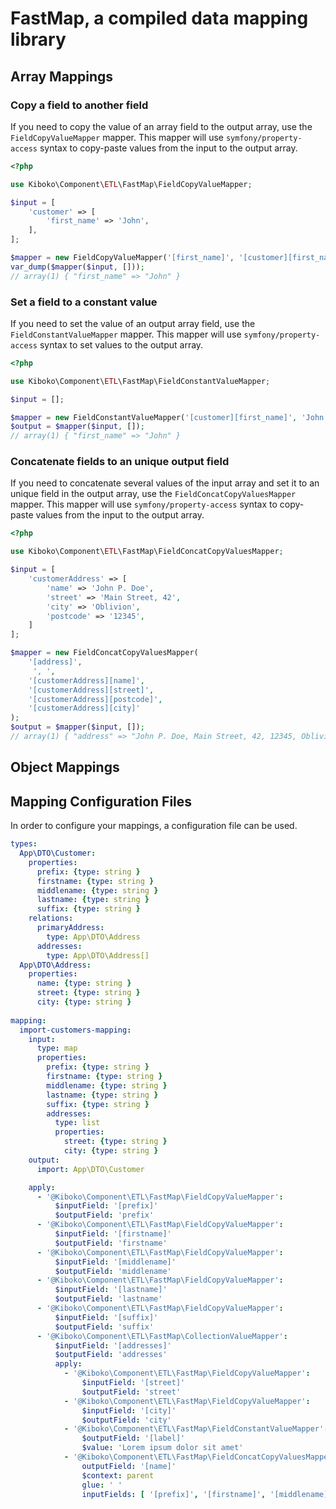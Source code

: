 FastMap, a compiled data mapping library
===

Array Mappings
---

### Copy a field to another field

If you need to copy the value of an array field to the output array, use the `FieldCopyValueMapper` mapper.
This mapper will use `symfony/property-access` syntax to copy-paste values from the input to the output array.

```php
<?php

use Kiboko\Component\ETL\FastMap\FieldCopyValueMapper;

$input = [
    'customer' => [
        'first_name' => 'John',
    ], 
];

$mapper = new FieldCopyValueMapper('[first_name]', '[customer][first_name]');
var_dump($mapper($input, []));
// array(1) { "first_name" => "John" }
```

### Set a field to a constant value

If you need to set the value of an output array field, use the `FieldConstantValueMapper` mapper.
This mapper will use `symfony/property-access` syntax to set values to the output array.

```php
<?php

use Kiboko\Component\ETL\FastMap\FieldConstantValueMapper;

$input = [];

$mapper = new FieldConstantValueMapper('[customer][first_name]', 'John Doe');
$output = $mapper($input, []);
// array(1) { "first_name" => "John" }
```

### Concatenate fields to an unique output field

If you need to concatenate several values of the input array and set it to an unique field in the output array, use the `FieldConcatCopyValuesMapper` mapper.
This mapper will use `symfony/property-access` syntax to copy-paste values from the input to the output array.

```php
<?php

use Kiboko\Component\ETL\FastMap\FieldConcatCopyValuesMapper;

$input = [
    'customerAddress' => [
        'name' => 'John P. Doe',
        'street' => 'Main Street, 42',
        'city' => 'Oblivion',
        'postcode' => '12345',
    ]   
];

$mapper = new FieldConcatCopyValuesMapper(
    '[address]',
     ', ',
    '[customerAddress][name]',
    '[customerAddress][street]',
    '[customerAddress][postcode]',
    '[customerAddress][city]'
);
$output = $mapper($input, []);
// array(1) { "address" => "John P. Doe, Main Street, 42, 12345, Oblivion" }
```

Object Mappings
---

Mapping Configuration Files
---

In order to configure your mappings, a configuration file can be used.

```yaml
types:
  App\DTO\Customer:
    properties:
      prefix: {type: string }
      firstname: {type: string }
      middlename: {type: string }
      lastname: {type: string }
      suffix: {type: string }
    relations:
      primaryAddress:
        type: App\DTO\Address
      addresses:
        type: App\DTO\Address[]
  App\DTO\Address:
    properties:
      name: {type: string }
      street: {type: string }
      city: {type: string }  
      
mapping:
  import-customers-mapping:
    input:
      type: map
      properties:
        prefix: {type: string }
        firstname: {type: string }
        middlename: {type: string }
        lastname: {type: string }
        suffix: {type: string }
        addresses:
          type: list
          properties:
            street: {type: string }
            city: {type: string }  
    output:
      import: App\DTO\Customer

    apply:
      - '@Kiboko\Component\ETL\FastMap\FieldCopyValueMapper': 
          $inputField: '[prefix]'
          $outputField: 'prefix'
      - '@Kiboko\Component\ETL\FastMap\FieldCopyValueMapper': 
          $inputField: '[firstname]'
          $outputField: 'firstname'
      - '@Kiboko\Component\ETL\FastMap\FieldCopyValueMapper': 
          $inputField: '[middlename]'
          $outputField: 'middlename'
      - '@Kiboko\Component\ETL\FastMap\FieldCopyValueMapper': 
          $inputField: '[lastname]'
          $outputField: 'lastname'
      - '@Kiboko\Component\ETL\FastMap\FieldCopyValueMapper': 
          $inputField: '[suffix]'
          $outputField: 'suffix'
      - '@Kiboko\Component\ETL\FastMap\CollectionValueMapper': 
          $inputField: '[addresses]'
          $outputField: 'addresses'
          apply:
            - '@Kiboko\Component\ETL\FastMap\FieldCopyValueMapper': 
                $inputField: '[street]'
                $outputField: 'street'
            - '@Kiboko\Component\ETL\FastMap\FieldCopyValueMapper': 
                $inputField: '[city]'
                $outputField: 'city'
            - '@Kiboko\Component\ETL\FastMap\FieldConstantValueMapper': 
                $outputField: '[label]'
                $value: 'Lorem ipsum dolor sit amet'
            - '@Kiboko\Component\ETL\FastMap\FieldConcatCopyValuesMapper': 
                outputField: '[name]'
                $context: parent
                glue: ' '
                inputFields: [ '[prefix]', '[firstname]', '[middlename]', '[lastname]', '[suffix]' ]

```